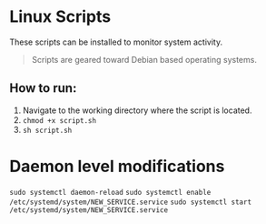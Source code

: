 # Linux Scripts

These scripts can be installed to monitor system activity.

> Scripts are geared toward Debian based operating systems.

## How to run:

1. Navigate to the working directory where the script is located.
2. ```chmod +x script.sh```
3. ```sh script.sh```

# Daemon level modifications
```sudo systemctl daemon-reload```
```sudo systemctl enable /etc/systemd/system/NEW_SERVICE.service```
```sudo systemctl start /etc/systemd/system/NEW_SERVICE.service```
